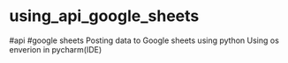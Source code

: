 # using_api_google_sheets
#api
#google sheets
Posting data to Google sheets using python
Using os enverion in pycharm(IDE)
